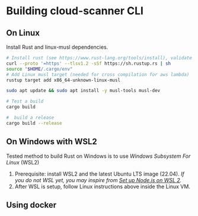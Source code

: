 # Building cloud-scanner CLI

## On Linux

Install Rust and linux-musl dependencies.

```sh
# Install rust (see https://www.rust-lang.org/tools/install), validate when prompted
curl --proto '=https' --tlsv1.2 -sSf https://sh.rustup.rs | sh
source "$HOME/.cargo/env"
# Add Linux musl target (needed for cross compilation for aws lambda)
rustup target add x86_64-unknown-linux-musl

sudo apt update && sudo apt install -y musl-tools musl-dev

# Test a build
cargo build

#  build a release
cargo build --release
```

## On Windows with WSL2

Tested method to build Rust on Windows is to use _Windows Subsystem For Linux_ (WSL2)

1. Prerequisite: install WSL2 and  the latest Ubuntu LTS image (22.04).
_If you do not WSL yet, you may inspire from [Set up Node.js on WSL 2](https://docs.microsoft.com/en-us/windows/dev-environment/javascript/nodejs-on-wsl)._
2. After WSL is setup, follow Linux instructions above inside the Linux VM.

## Using docker
